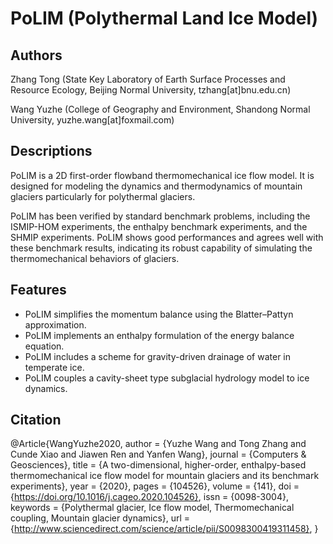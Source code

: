# PoLIM (Polythermal Land Ice Model)

## Authors
Zhang Tong (State Key Laboratory of Earth Surface Processes and Resource Ecology, Beijing Normal University, tzhang[at]bnu.edu.cn)

Wang Yuzhe (College of Geography and Environment, Shandong Normal University, yuzhe.wang[at]foxmail.com)

## Descriptions
PoLIM is a 2D first-order flowband thermomechanical ice flow model. It is designed for modeling the dynamics and thermodynamics of mountain glaciers particularly for polythermal glaciers.

PoLIM has been verified by standard benchmark problems, including the ISMIP-HOM experiments, the enthalpy benchmark experiments, and the SHMIP experiments. PoLIM shows good performances and agrees well with these benchmark results, indicating its robust capability of simulating the thermomechanical behaviors of glaciers.

## Features
* PoLIM simplifies the momentum balance using the Blatter–Pattyn approximation.
* PoLIM implements an enthalpy formulation of the energy balance equation.
* PoLIM includes a scheme for gravity-driven drainage of water in temperate ice.
* PoLIM couples a cavity-sheet type subglacial hydrology model to ice dynamics.


## Citation
@Article{WangYuzhe2020,
  author   = {Yuzhe Wang and Tong Zhang and Cunde Xiao and Jiawen Ren and Yanfen Wang},
  journal  = {Computers & Geosciences},
  title    = {A two-dimensional, higher-order, enthalpy-based thermomechanical ice flow model for mountain glaciers and its benchmark experiments},
  year     = {2020},
  pages    = {104526},
  volume   = {141},
  doi      = {https://doi.org/10.1016/j.cageo.2020.104526},
  issn     = {0098-3004},
  keywords = {Polythermal glacier, Ice flow model, Thermomechanical coupling, Mountain glacier dynamics},
  url      = {http://www.sciencedirect.com/science/article/pii/S0098300419311458},
}

